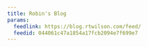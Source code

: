 ```yaml
---
title: Robin's Blog
params:
  feedlink: https://blog.rtwilson.com/feed/
  feedid: 044061c47a1854a17fcb2094e7f699e7
---
```

